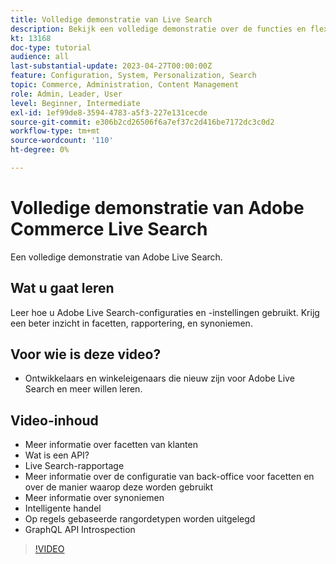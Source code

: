 ```yaml
---
title: Volledige demonstratie van Live Search
description: Bekijk een volledige demonstratie over de functies en flexibiliteit van Live Search
kt: 13168
doc-type: tutorial
audience: all
last-substantial-update: 2023-04-27T00:00:00Z
feature: Configuration, System, Personalization, Search
topic: Commerce, Administration, Content Management
role: Admin, Leader, User
level: Beginner, Intermediate
exl-id: 1ef99de8-3594-4783-a5f3-227e131cecde
source-git-commit: e306b2cd26506f6a7ef37c2d416be7172dc3c0d2
workflow-type: tm+mt
source-wordcount: '110'
ht-degree: 0%

---
```


# Volledige demonstratie van Adobe Commerce Live Search

Een volledige demonstratie van Adobe Live Search.

## Wat u gaat leren

Leer hoe u Adobe Live Search-configuraties en -instellingen gebruikt. Krijg een beter inzicht in facetten, rapportering, en synoniemen.

## Voor wie is deze video?

* Ontwikkelaars en winkeleigenaars die nieuw zijn voor Adobe Live Search en meer willen leren.

## Video-inhoud

* Meer informatie over facetten van klanten
* Wat is een API?
* Live Search-rapportage
* Meer informatie over de configuratie van back-office voor facetten en over de manier waarop deze worden gebruikt
* Meer informatie over synoniemen
* Intelligente handel
* Op regels gebaseerde rangordetypen worden uitgelegd
* GraphQL API Introspection

>[!VIDEO](https://video.tv.adobe.com/v/3454462?learn=on&captions=dut)

